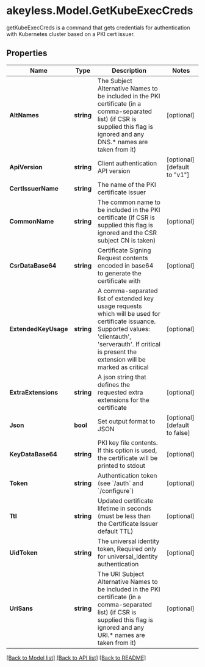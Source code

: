 # akeyless.Model.GetKubeExecCreds
getKubeExecCreds is a command that gets credentials for authentication with Kubernetes cluster based on a PKI cert issuer.

## Properties

Name | Type | Description | Notes
------------ | ------------- | ------------- | -------------
**AltNames** | **string** | The Subject Alternative Names to be included in the PKI certificate (in a comma-separated list) (if CSR is supplied this flag is ignored and any DNS.* names are taken from it) | [optional] 
**ApiVersion** | **string** | Client authentication API version | [optional] [default to "v1"]
**CertIssuerName** | **string** | The name of the PKI certificate issuer | 
**CommonName** | **string** | The common name to be included in the PKI certificate (if CSR is supplied this flag is ignored and the CSR subject CN is taken) | [optional] 
**CsrDataBase64** | **string** | Certificate Signing Request contents encoded in base64 to generate the certificate with | [optional] 
**ExtendedKeyUsage** | **string** | A comma-separated list of extended key usage requests which will be used for certificate issuance. Supported values: &#39;clientauth&#39;, &#39;serverauth&#39;. If critical is present the extension will be marked as critical | [optional] 
**ExtraExtensions** | **string** | A json string that defines the requested extra extensions for the certificate | [optional] 
**Json** | **bool** | Set output format to JSON | [optional] [default to false]
**KeyDataBase64** | **string** | PKI key file contents. If this option is used, the certificate will be printed to stdout | [optional] 
**Token** | **string** | Authentication token (see &#x60;/auth&#x60; and &#x60;/configure&#x60;) | [optional] 
**Ttl** | **string** | Updated certificate lifetime in seconds (must be less than the Certificate Issuer default TTL) | [optional] 
**UidToken** | **string** | The universal identity token, Required only for universal_identity authentication | [optional] 
**UriSans** | **string** | The URI Subject Alternative Names to be included in the PKI certificate (in a comma-separated list) (if CSR is supplied this flag is ignored and any URI.* names are taken from it) | [optional] 

[[Back to Model list]](../README.md#documentation-for-models) [[Back to API list]](../README.md#documentation-for-api-endpoints) [[Back to README]](../README.md)

